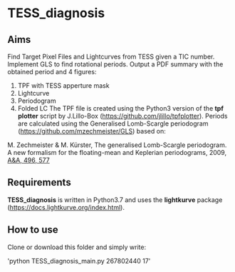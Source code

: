 # TESS_diagnosis

## Aims
Find Target Pixel Files and Lightcurves from TESS given a TIC number. 
Implement GLS to find rotational periods.
Output a PDF summary with the obtained period and 4 figures:
  1. TPF with TESS apperture mask
  2. Lightcurve
  3. Periodogram
  4. Folded LC
The TPF file is created using the Python3 version of the **tpf plotter** script by J.Lillo-Box (https://github.com/jlillo/tpfplotter).
Periods are calculated using the Generalised Lomb-Scargle periodogram (https://github.com/mzechmeister/GLS) based on:

M. Zechmeister & M. Kürster, The generalised Lomb-Scargle periodogram. A new formalism for the floating-mean and Keplerian periodograms, 2009, [A&A, 496, 577](https://ui.adsabs.harvard.edu/abs/2009A%26A...496..577Z/abstract)

## Requirements
**TESS_diagnosis** is written in Python3.7 and uses the **lightkurve** package (https://docs.lightkurve.org/index.html). 

## How to use 
Clone or download this folder and simply write: 

'python TESS_diagnosis_main.py 267802440 17'


